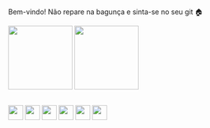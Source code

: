 Bem-vindo! Não repare na bagunça e sinta-se no seu git 🏠


<div>
<img height="130" src="https://github-readme-stats.vercel.app/api?username=guisdarocha&show_icons=true&theme=dark" />
<img height="130" src=https://github-readme-stats.vercel.app/api/top-langs/?username=guisdarocha&layout=compact&theme=dark />
</div>

## 

<div margin-top=10px >
<img height="30" src="https://cdn.jsdelivr.net/gh/devicons/devicon/icons/typescript/typescript-original.svg" />
<img height="30" src="https://cdn.jsdelivr.net/gh/devicons/devicon/icons/javascript/javascript-original.svg"/>
<img height="30"  src="https://cdn.jsdelivr.net/gh/devicons/devicon/icons/html5/html5-original.svg" />
<img height="30" src="https://cdn.jsdelivr.net/gh/devicons/devicon/icons/css3/css3-original.svg" />
<img height="30" src="https://cdn.jsdelivr.net/gh/devicons/devicon/icons/react/react-original.svg" />
<img height="30" src="https://cdn.jsdelivr.net/gh/devicons/devicon/icons/vuejs/vuejs-original.svg" />
</div>

          
          
